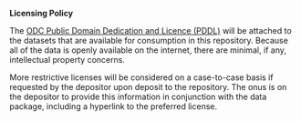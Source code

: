 **Licensing Policy**

The [ODC Public Domain Dedication and Licence (PDDL)](https://opendatacommons.org/licenses/pddl/1.0/) will be attached to the datasets that are available for consumption in this repository. Because all of the data is openly available on the internet, there are minimal, if any, intellectual property concerns. 

More restrictive licenses will be considered on a case-to-case basis if requested by the depositor upon deposit to the repository. The onus is on the depositor to provide this information in conjunction with the data package, including a hyperlink to the preferred license. 
